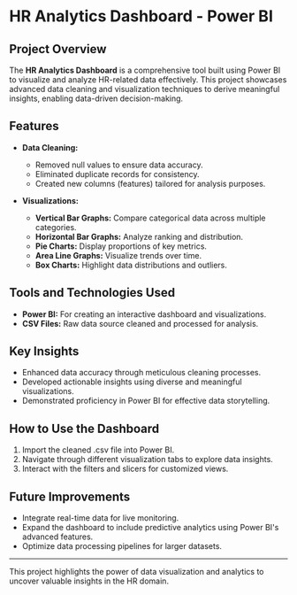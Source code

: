# HR Analytics Dashboard - Power BI

## Project Overview
The **HR Analytics Dashboard** is a comprehensive tool built using Power BI to visualize and analyze HR-related data effectively. This project showcases advanced data cleaning and visualization techniques to derive meaningful insights, enabling data-driven decision-making.

## Features
- **Data Cleaning:**
  - Removed null values to ensure data accuracy.
  - Eliminated duplicate records for consistency.
  - Created new columns (features) tailored for analysis purposes.

- **Visualizations:**
  - **Vertical Bar Graphs:** Compare categorical data across multiple categories.
  - **Horizontal Bar Graphs:** Analyze ranking and distribution.
  - **Pie Charts:** Display proportions of key metrics.
  - **Area Line Graphs:** Visualize trends over time.
  - **Box Charts:** Highlight data distributions and outliers.

## Tools and Technologies Used
- **Power BI:** For creating an interactive dashboard and visualizations.
- **CSV Files:** Raw data source cleaned and processed for analysis.

## Key Insights
- Enhanced data accuracy through meticulous cleaning processes.
- Developed actionable insights using diverse and meaningful visualizations.
- Demonstrated proficiency in Power BI for effective data storytelling.

## How to Use the Dashboard
1. Import the cleaned .csv file into Power BI.
2. Navigate through different visualization tabs to explore data insights.
3. Interact with the filters and slicers for customized views.

## Future Improvements
- Integrate real-time data for live monitoring.
- Expand the dashboard to include predictive analytics using Power BI's advanced features.
- Optimize data processing pipelines for larger datasets.

---
This project highlights the power of data visualization and analytics to uncover valuable insights in the HR domain.

